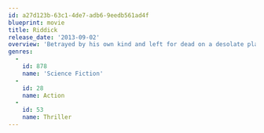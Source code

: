 ```yaml
---
id: a27d123b-63c1-4de7-adb6-9eedb561ad4f
blueprint: movie
title: Riddick
release_date: '2013-09-02'
overview: 'Betrayed by his own kind and left for dead on a desolate planet, Riddick fights for survival against alien predators and becomes more powerful and dangerous than ever before. Soon bounty hunters from throughout the galaxy descend on Riddick only to find themselves pawns in his greater scheme for revenge. With his enemies right where he wants them, Riddick unleashes a vicious attack of vengeance before returning to his home planet of Furya to save it from destruction.'
genres:
  -
    id: 878
    name: 'Science Fiction'
  -
    id: 28
    name: Action
  -
    id: 53
    name: Thriller
---
```

